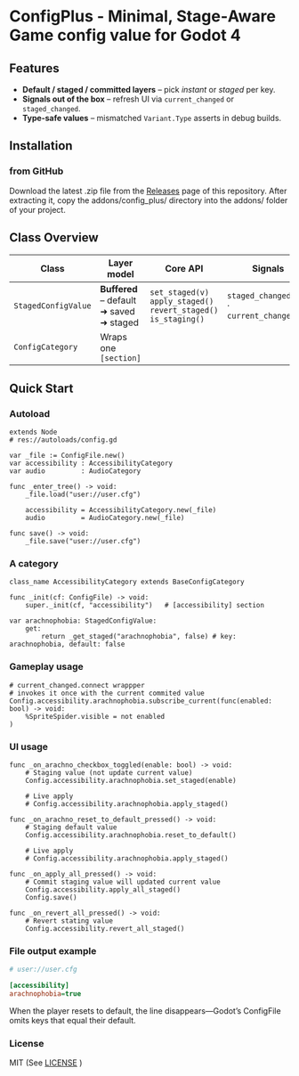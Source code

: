 # ConfigPlus - Minimal, Stage‑Aware Game config value for Godot 4
## Features
* **Default / staged / committed layers** – pick *instant* or *staged* per key.
* **Signals out of the box** – refresh UI via `current_changed` or `staged_changed`.
* **Type‑safe values** – mismatched `Variant.Type` asserts in debug builds.


## Installation

### from GitHub
Download the latest .zip file from the [Releases](https://github.com/minami110/godot-config-plus/releases) page of this repository.
After extracting it, copy the addons/config_plus/ directory into the addons/ folder of your project.



## Class Overview

| Class | Layer model | Core API | Signals |
|-------|-------------|----------|---------|
| `StagedConfigValue` | **Buffered** – default ➜ saved ➜ staged | `set_staged(v)`  `apply_staged()`  `revert_staged()`  `is_staging()` | `staged_changed(v)` · `current_changed(v)` |
| `ConfigCategory` | Wraps one `[section]` | | |



## Quick Start

### Autoload

```gdscript
extends Node
# res://autoloads/config.gd

var _file := ConfigFile.new()
var accessibility : AccessibilityCategory
var audio         : AudioCategory

func _enter_tree() -> void:
    _file.load("user://user.cfg")

    accessibility = AccessibilityCategory.new(_file)
    audio         = AudioCategory.new(_file)

func save() -> void:
    _file.save("user://user.cfg")
```

### A category
```gdscript
class_name AccessibilityCategory extends BaseConfigCategory

func _init(cf: ConfigFile) -> void:
    super._init(cf, "accessibility")   # [accessibility] section

var arachnophobia: StagedConfigValue:
    get:
        return _get_staged("arachnophobia", false) # key: arachnophobia, default: false
```

### Gameplay usage
```gdscript
# current_changed.connect wrappper
# invokes it once with the current commited value
Config.accessibility.arachnophobia.subscribe_current(func(enabled: bool) -> void:
    %SpriteSpider.visible = not enabled
)
```

### UI usage
```gdscript
func _on_arachno_checkbox_toggled(enable: bool) -> void:
    # Staging value (not update current value)
    Config.accessibility.arachnophobia.set_staged(enable)

    # Live apply
    # Config.accessibility.arachnophobia.apply_staged()

func _on_arachno_reset_to_default_pressed() -> void:
    # Staging default value
    Config.accessibility.arachnophobia.reset_to_default()

    # Live apply
    # Config.accessibility.arachnophobia.apply_staged()

func _on_apply_all_pressed() -> void:
    # Commit staging value will updated current value
    Config.accessibility.apply_all_staged()
    Config.save()

func _on_revert_all_pressed() -> void:
    # Revert stating value
    Config.accessibility.revert_all_staged()
```

### File output example
```cfg
# user://user.cfg

[accessibility]
arachnophobia=true
```
When the player resets to default, the line disappears—Godot’s ConfigFile
omits keys that equal their default.

### License
MIT (See [LICENSE](https://github.com/minami110/godot-config-plus/blob/main/LICENSE) )
